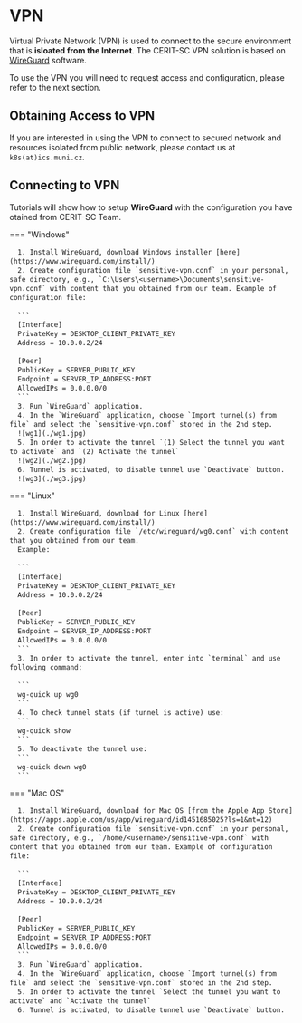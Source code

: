 # VPN

Virtual Private Network (VPN) is used to connect to the secure environment that is **isloated from the Internet**. The CERIT-SC VPN solution is based on [WireGuard](https://www.wireguard.com/) software.   

To use the VPN you will need to request access and configuration, please refer to the next section.

## Obtaining Access to VPN

If you are interested in using the VPN to connect to secured network and resources isolated from public network, please contact us at `k8s(at)ics.muni.cz`.

## Connecting to VPN

Tutorials will show how to setup **WireGuard** with the configuration you have otained from CERIT-SC Team.

=== "Windows"

      1. Install WireGuard, download Windows installer [here](https://www.wireguard.com/install/)
      2. Create configuration file `sensitive-vpn.conf` in your personal, safe directory, e.g., `C:\Users\<username>\Documents\sensitive-vpn.conf` with content that you obtained from our team. Example of configuration file:

      ```
      [Interface]
      PrivateKey = DESKTOP_CLIENT_PRIVATE_KEY
      Address = 10.0.0.2/24

      [Peer]
      PublicKey = SERVER_PUBLIC_KEY
      Endpoint = SERVER_IP_ADDRESS:PORT
      AllowedIPs = 0.0.0.0/0
      ```
      3. Run `WireGuard` application.   
      4. In the `WireGuard` application, choose `Import tunnel(s) from file` and select the `sensitive-vpn.conf` stored in the 2nd step.   
      ![wg1](./wg1.jpg)   
      5. In order to activate the tunnel `(1) Select the tunnel you want to activate` and `(2) Activate the tunnel`
      ![wg2](./wg2.jpg)   
      6. Tunnel is activated, to disable tunnel use `Deactivate` button.
      ![wg3](./wg3.jpg)   

=== "Linux"

      1. Install WireGuard, download for Linux [here](https://www.wireguard.com/install/)
      2. Create configuration file `/etc/wireguard/wg0.conf` with content that you obtained from our team.   
      Example:

      ```
      [Interface]
      PrivateKey = DESKTOP_CLIENT_PRIVATE_KEY
      Address = 10.0.0.2/24

      [Peer]
      PublicKey = SERVER_PUBLIC_KEY
      Endpoint = SERVER_IP_ADDRESS:PORT
      AllowedIPs = 0.0.0.0/0
      ```
      3. In order to activate the tunnel, enter into `terminal` and use following command:
         
      ```
      wg-quick up wg0
      ```
      4. To check tunnel stats (if tunnel is active) use:
      ```
      wg-quick show
      ```
      5. To deactivate the tunnel use:
      ```
      wg-quick down wg0
      ```

=== "Mac OS"

      1. Install WireGuard, download for Mac OS [from the Apple App Store](https://apps.apple.com/us/app/wireguard/id1451685025?ls=1&mt=12)
      2. Create configuration file `sensitive-vpn.conf` in your personal, safe directory, e.g., `/home/<username>/sensitive-vpn.conf` with content that you obtained from our team. Example of configuration file:

      ```
      [Interface]
      PrivateKey = DESKTOP_CLIENT_PRIVATE_KEY
      Address = 10.0.0.2/24

      [Peer]
      PublicKey = SERVER_PUBLIC_KEY
      Endpoint = SERVER_IP_ADDRESS:PORT
      AllowedIPs = 0.0.0.0/0
      ```
      3. Run `WireGuard` application.   
      4. In the `WireGuard` application, choose `Import tunnel(s) from file` and select the `sensitive-vpn.conf` stored in the 2nd step.   
      5. In order to activate the tunnel `Select the tunnel you want to activate` and `Activate the tunnel`   
      6. Tunnel is activated, to disable tunnel use `Deactivate` button.
